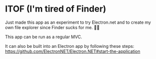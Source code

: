 # ITOF (I'm tired of Finder)

Just made this app as an experiment to try Electron.net and to create my own file explorer since Finder sucks for me. :man_shrugging:

This app can be run as a regular MVC. 

It can also be built into an Electron app by following these steps: https://github.com/ElectronNET/Electron.NET#start-the-application